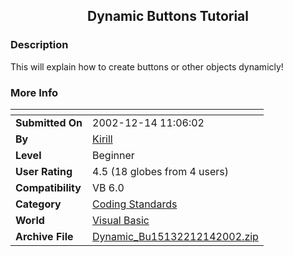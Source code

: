 ﻿<div align="center">

## Dynamic Buttons Tutorial


</div>

### Description

This will explain how to create buttons or other objects dynamicly!
 
### More Info
 


<span>             |<span>
---                |---
**Submitted On**   |2002-12-14 11:06:02
**By**             |[Kirill](https://github.com/Planet-Source-Code/PSCIndex/blob/master/ByAuthor/kirill.md)
**Level**          |Beginner
**User Rating**    |4.5 (18 globes from 4 users)
**Compatibility**  |VB 6\.0
**Category**       |[Coding Standards](https://github.com/Planet-Source-Code/PSCIndex/blob/master/ByCategory/coding-standards__1-43.md)
**World**          |[Visual Basic](https://github.com/Planet-Source-Code/PSCIndex/blob/master/ByWorld/visual-basic.md)
**Archive File**   |[Dynamic\_Bu15132212142002\.zip](https://github.com/Planet-Source-Code/kirill-dynamic-buttons-tutorial__1-41587/archive/master.zip)








